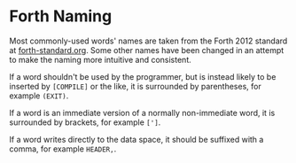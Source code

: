 Forth Naming
============

Most commonly-used words' names are taken from the Forth 2012 standard at [forth-standard.org](https://forth-standard.org/). Some other names have been changed in an attempt to make the naming more intuitive and consistent.

If a word shouldn't be used by the programmer, but is instead likely to be inserted by `[COMPILE]` or the like, it is surrounded by parentheses, for example `(EXIT)`.

If a word is an immediate version of a normally non-immediate word, it is surrounded by brackets, for example `[']`.

If a word writes directly to the data space, it should be suffixed with a comma, for example `HEADER,`.
